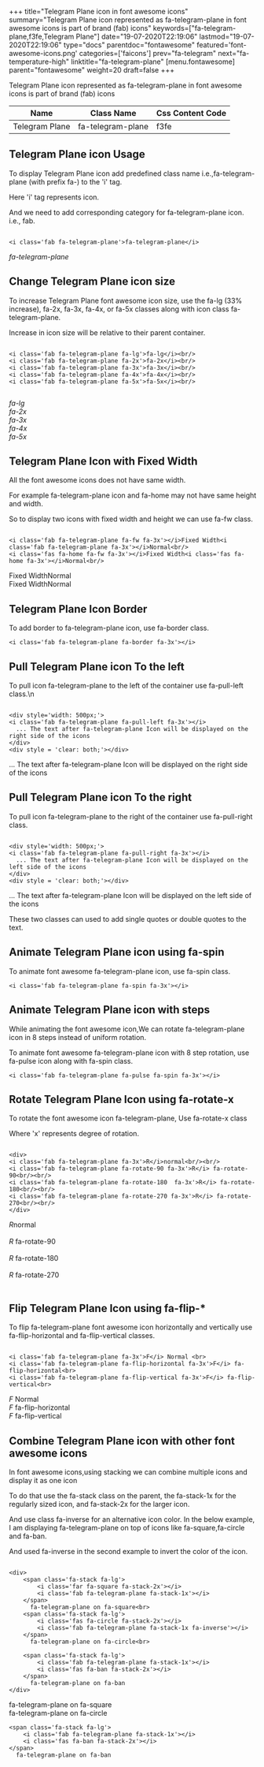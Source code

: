 +++
title="Telegram Plane icon in font awesome icons"
summary="Telegram Plane icon represented as fa-telegram-plane in font awesome icons is part of brand (fab) icons"
keywords=["fa-telegram-plane,f3fe,Telegram Plane"]
date="19-07-2020T22:19:06"
lastmod="19-07-2020T22:19:06"
type="docs"
parentdoc="fontawesome"
featured='font-awesome-icons.png'
categories=['faicons']
prev="fa-telegram"
next="fa-temperature-high"
linktitle="fa-telegram-plane"
[menu.fontawesome]
parent="fontawesome"
weight=20
draft=false
+++


Telegram Plane icon represented as fa-telegram-plane in font awesome icons is part of brand (fab) icons

<div class='table-responsive'><table class='table'><thead><tr><th>Name</th><th>Class Name</th><th>Css Content Code</th></tr></thead><tbody><tr><td>Telegram Plane</td><td>fa-telegram-plane</td><td>f3fe</td></tr></tbody></table></div>



## Telegram Plane icon Usage

To display Telegram Plane icon add predefined class name i.e.,fa-telegram-plane (with prefix fa-) to the 'i' tag.

Here 'i' tag represents icon.

And we need to add corresponding category for fa-telegram-plane icon. i.e., fab.


```

<i class='fab fa-telegram-plane'>fa-telegram-plane</i>
```

<i class='fab fa-telegram-plane'>fa-telegram-plane</i>




## Change Telegram Plane icon size
To increase Telegram Plane font awesome icon size, use the fa-lg (33% increase), fa-2x, fa-3x, fa-4x, or fa-5x classes along with icon class fa-telegram-plane.

Increase in icon size will be relative to their parent container. 

```

<i class='fab fa-telegram-plane fa-lg'>fa-lg</i><br/>
<i class='fab fa-telegram-plane fa-2x'>fa-2x</i><br/>
<i class='fab fa-telegram-plane fa-3x'>fa-3x</i><br/>
<i class='fab fa-telegram-plane fa-4x'>fa-4x</i><br/>
<i class='fab fa-telegram-plane fa-5x'>fa-5x</i><br/>
            
```

<i class='fab fa-telegram-plane fa-lg'>fa-lg</i><br/>
<i class='fab fa-telegram-plane fa-2x'>fa-2x</i><br/>
<i class='fab fa-telegram-plane fa-3x'>fa-3x</i><br/>
<i class='fab fa-telegram-plane fa-4x'>fa-4x</i><br/>
<i class='fab fa-telegram-plane fa-5x'>fa-5x</i><br/>
            



## Telegram Plane Icon with Fixed Width 

All the font awesome icons does not have same width.

For example fa-telegram-plane icon and fa-home may not have same height and width.

So to display two icons with fixed width and height we can use fa-fw class.


```

<i class='fab fa-telegram-plane fa-fw fa-3x'></i>Fixed Width<i class='fab fa-telegram-plane fa-3x'></i>Normal<br/>
<i class='fas fa-home fa-fw fa-3x'></i>Fixed Width<i class='fas fa-home fa-3x'></i>Normal<br/>
```

<i class='fab fa-telegram-plane fa-fw fa-3x'></i>Fixed Width<i class='fab fa-telegram-plane fa-3x'></i>Normal<br/>
<i class='fas fa-home fa-fw fa-3x'></i>Fixed Width<i class='fas fa-home fa-3x'></i>Normal<br/>



## Telegram Plane Icon Border 

To add border to fa-telegram-plane icon, use fa-border class.


```
<i class='fab fa-telegram-plane fa-border fa-3x'></i>

```
<i class='fab fa-telegram-plane fa-border fa-3x'></i>





## Pull Telegram Plane icon To the left

To pull icon fa-telegram-plane to the left of the container use fa-pull-left class.\n

```

<div style='width: 500px;'>
<i class='fab fa-telegram-plane fa-pull-left fa-3x'></i>
  ... The text after fa-telegram-plane Icon will be displayed on the right side of the icons
</div>
<div style = 'clear: both;'></div>
```

<div style='width: 500px;'>
<i class='fab fa-telegram-plane fa-pull-left fa-3x'></i>
  ... The text after fa-telegram-plane Icon will be displayed on the right side of the icons
</div>
<div style = 'clear: both;'></div>




## Pull Telegram Plane icon To the right
To pull icon fa-telegram-plane to the right of the container use fa-pull-right class.

```

<div style='width: 500px;'>
<i class='fab fa-telegram-plane fa-pull-right fa-3x'></i>
  ... The text after fa-telegram-plane Icon will be displayed on the left side of the icons
</div>
<div style = 'clear: both;'></div>
```

<div style='width: 500px;'>
<i class='fab fa-telegram-plane fa-pull-right fa-3x'></i>
  ... The text after fa-telegram-plane Icon will be displayed on the left side of the icons
</div>
<div style = 'clear: both;'></div>

These two classes can used to add single quotes or double quotes to the text.


## Animate Telegram Plane icon using fa-spin
To animate font awesome fa-telegram-plane icon, use fa-spin class.

```
<i class='fab fa-telegram-plane fa-spin fa-3x'></i>
```
<i class='fab fa-telegram-plane fa-spin fa-3x'></i>




## Animate Telegram Plane icon with steps
While animating the font awesome icon,We can rotate fa-telegram-plane icon in 8 steps instead of uniform rotation.

To animate font awesome fa-telegram-plane icon with 8 step rotation, use fa-pulse icon along with fa-spin class.


```
<i class='fab fa-telegram-plane fa-pulse fa-spin fa-3x'></i>

```
<i class='fab fa-telegram-plane fa-pulse fa-spin fa-3x'></i>





## Rotate Telegram Plane Icon using fa-rotate-x
To rotate the font awesome icon fa-telegram-plane, Use fa-rotate-x class

Where 'x' represents degree of rotation.


```

<div>
<i class='fab fa-telegram-plane fa-3x'>R</i>normal<br/><br/>
<i class='fab fa-telegram-plane fa-rotate-90 fa-3x'>R</i> fa-rotate-90<br/><br/> 
<i class='fab fa-telegram-plane fa-rotate-180  fa-3x'>R</i> fa-rotate-180<br/><br/> 
<i class='fab fa-telegram-plane fa-rotate-270 fa-3x'>R</i> fa-rotate-270<br/><br/>
</div>
```

<div>
<i class='fab fa-telegram-plane fa-3x'>R</i>normal<br/><br/>
<i class='fab fa-telegram-plane fa-rotate-90 fa-3x'>R</i> fa-rotate-90<br/><br/> 
<i class='fab fa-telegram-plane fa-rotate-180  fa-3x'>R</i> fa-rotate-180<br/><br/> 
<i class='fab fa-telegram-plane fa-rotate-270 fa-3x'>R</i> fa-rotate-270<br/><br/>
</div>




## Flip Telegram Plane Icon using fa-flip-*
To flip fa-telegram-plane font awesome icon horizontally and vertically use fa-flip-horizontal and fa-flip-vertical classes. 

```

<i class='fab fa-telegram-plane fa-3x'>F</i> Normal <br>
<i class='fab fa-telegram-plane fa-flip-horizontal fa-3x'>F</i> fa-flip-horizontal<br>
<i class='fab fa-telegram-plane fa-flip-vertical fa-3x'>F</i> fa-flip-vertical<br>
```

<i class='fab fa-telegram-plane fa-3x'>F</i> Normal <br>
<i class='fab fa-telegram-plane fa-flip-horizontal fa-3x'>F</i> fa-flip-horizontal<br>
<i class='fab fa-telegram-plane fa-flip-vertical fa-3x'>F</i> fa-flip-vertical<br>




## Combine Telegram Plane icon with other font awesome icons
In font awesome icons,using stacking we can combine multiple icons and display it as one icon 

To do that use the fa-stack class on the parent, the fa-stack-1x for the regularly sized icon, and fa-stack-2x for the larger icon.

And use class fa-inverse for an alternative icon color. 
In the below example, I am displaying fa-telegram-plane on top of icons like fa-square,fa-circle and fa-ban.

And used fa-inverse in the second example to invert the color of the icon.

```

<div>
    <span class='fa-stack fa-lg'>
        <i class='far fa-square fa-stack-2x'></i>
        <i class='fab fa-telegram-plane fa-stack-1x'></i>
    </span>
      fa-telegram-plane on fa-square<br>
    <span class='fa-stack fa-lg'>
        <i class='fas fa-circle fa-stack-2x'></i>
        <i class='fab fa-telegram-plane fa-stack-1x fa-inverse'></i>
    </span>
      fa-telegram-plane on fa-circle<br>

    <span class='fa-stack fa-lg'>
        <i class='fab fa-telegram-plane fa-stack-1x'></i>
        <i class='fas fa-ban fa-stack-2x'></i>
    </span>
      fa-telegram-plane on fa-ban
</div>
```

<div>
    <span class='fa-stack fa-lg'>
        <i class='far fa-square fa-stack-2x'></i>
        <i class='fab fa-telegram-plane fa-stack-1x'></i>
    </span>
      fa-telegram-plane on fa-square<br>
    <span class='fa-stack fa-lg'>
        <i class='fas fa-circle fa-stack-2x'></i>
        <i class='fab fa-telegram-plane fa-stack-1x fa-inverse'></i>
    </span>
      fa-telegram-plane on fa-circle<br>

    <span class='fa-stack fa-lg'>
        <i class='fab fa-telegram-plane fa-stack-1x'></i>
        <i class='fas fa-ban fa-stack-2x'></i>
    </span>
      fa-telegram-plane on fa-ban
</div>







